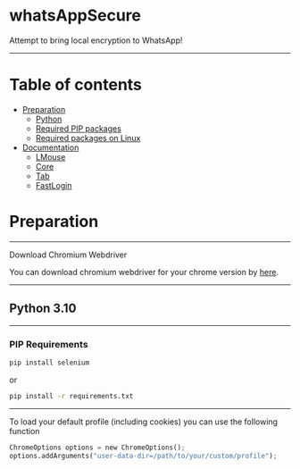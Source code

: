 # whatsAppSecure
Attempt to bring local encryption to WhatsApp!

-------------------

Table of contents
=================

<!--ts-->
   * [Preparation](#Preparation)
      * [Python](#Python-3.10)   
      * [Required PIP packages](#Required-PIP-packages)
      * [Required packages on Linux](#Required-packages-on-Linux)
   * [Documentation](#Documentation)
      * [LMouse](#LMouse)
      * [Core](#Core)
      * [Tab](#Tab)
      * [FastLogin](#FastLogin)
<!--te-->


Preparation
===========
------------------------


Download Chromium Webdriver

You can download chromium webdriver for your chrome version by [here](https://chromedriver.chromium.org/).

------------------

Python 3.10
-----------

------------------
### PIP Requirements 

```bash
pip install selenium
```
or
```bash
pip install -r requirements.txt
```

-------------------

To load your default profile (including cookies) you can use the following function
```python
ChromeOptions options = new ChromeOptions();
options.addArguments("user-data-dir=/path/to/your/custom/profile");
```